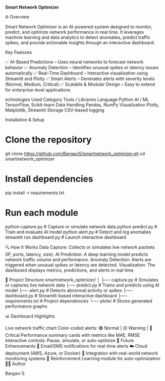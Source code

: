 **Smart Network Optimizer**

🌐 Overview

Smart Network Optimizer is an AI-powered system designed to monitor, predict, and optimize network performance in real time.
It leverages machine learning and data analytics to detect anomalies, predict traffic spikes, and provide actionable insights through an interactive dashboard.

Key Features

✅ AI-Based Predictions – Uses neural networks to forecast network behavior
✅ Anomaly Detection – Identifies unusual spikes or latency issues automatically
✅ Real-Time Dashboard – Interactive visualization using Streamlit and Plotly
✅ Smart Alerts – Generates alerts with severity levels (Normal, Medium, Critical)
✅ Scalable & Modular Design – Easy to extend for enterprise-level applications

echnologies Used
Category	Tools / Libraries
Language	Python
AI / ML	TensorFlow, Scikit-learn
Data Handling	Pandas, NumPy
Visualization	Plotly, Matplotlib, Streamlit
Storage	CSV-based logging


Installation & Setup
# Clone the repository
git clone https://github.com/BargaviS/smartnetwork_optimizer.git
cd smartnetwork_optimizer

# Install dependencies
pip install -r requirements.txt

# Run each module
python capture.py       # Capture or simulate network data
python predict.py       # Train and evaluate AI model
python alert.py         # Detect and log anomalies
streamlit run dashboard.py   # Launch interactive dashboard

🔍 How It Works
Data Capture: Collects or simulates live network packets (IP, ports, latency, size).
AI Prediction: A deep learning model predicts network traffic volume and performance.
Anomaly Detection: Alerts are triggered when unusual spikes or latency are detected.
Visualization: The dashboard displays metrics, predictions, and alerts in real time.

📁 Project Structure
smartnetwork_optimizer/
│
├── capture.py          # Simulates or captures live network data
├── predict.py          # Trains and predicts using AI model
├── alert.py            # Detects abnormal activity or spikes
├── dashboard.py        # Streamlit-based interactive dashboard
├── requirements.txt    # Project dependencies
└── plots/              # Stores generated performance graphs

📊 Dashboard Highlights

Live network traffic chart
Color-coded alerts: 🟢 Normal | 🟡 Warning | 🔴 Critical
Performance summary cards with metrics like MAE, RMSE
Interactive controls: Pause, simulate, or auto-optimize
🔮 Future Enhancements
📧 Email/SMS notifications for real-time alerts
☁️ Cloud deployment (AWS, Azure, or Docker)
🧩 Integration with real-world network monitoring systems
🧠 Reinforcement Learning module for auto-optimization
👩‍💻 Author

Bargavi S
